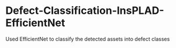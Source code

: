# Defect-Classification-InsPLAD-EfficientNet
Used EfficientNet to classify the detected assets into defect classes
